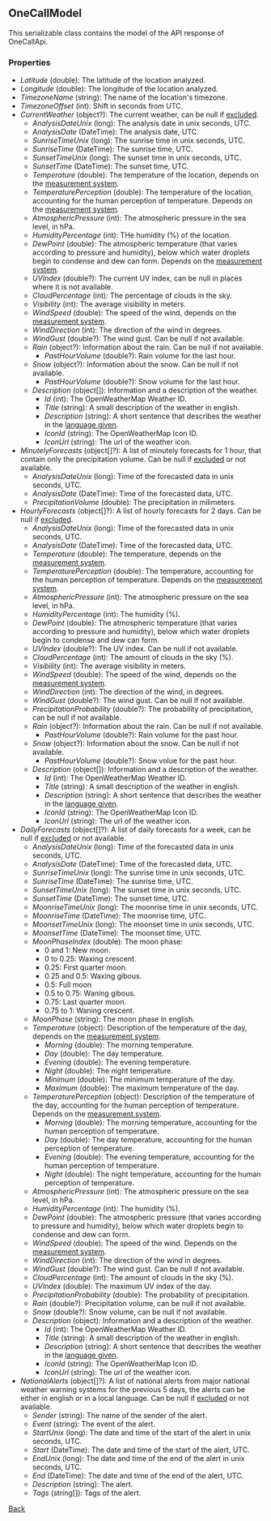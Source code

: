 ## OneCallModel
This serializable class contains the model of the API response of OneCallApi.
### Properties
- *Latitude* (double): The latitude of the location analyzed.
- *Longitude* (double): The longitude of the location analyzed.
- *TimezoneName* (string): The name of the location's timezone.
- *TimezoneOffset* (int): Shift in seconds from UTC.
- *CurrentWeather* (object?): The current weather, can be null if [excluded](https://eloyespinosa.github.io/Weather.NET/docs/enums/exclude).
    - *AnalysisDateUnix* (long): The analysis date in unix seconds, UTC.
    - *AnalysisDate* (DateTime): The analysis date, UTC.
    - *SunriseTimeUnix* (long): The sunrise time in unix seconds, UTC.
    - *SunriseTime* (DateTime): The sunrise time, UTC.
    - *SunsetTimeUnix* (long): The sunset time in unix seconds, UTC.
    - *SunsetTime* (DateTime): The sunset time, UTC.
    - *Temperature* (double): The temperature of the location, depends on the [measurement system](https://eloyespinosa.github.io/Weather.NET/docs/enums/measurements).
    - *TemperaturePerception* (double): The temperature of the location, accounting for the human perception of temperature. Depends on the [measurement system](https://eloyespinosa.github.io/Weather.NET/docs/enums/measurements).
    - *AtmosphericPressure* (int): The atmospheric pressure in the sea level, in hPa.
    - *HumidityPercentage* (int): THe humidity (%) of the location.
    - *DewPoint* (double): The atmospheric temperature (that varies according to pressure and humidity), below which water droplets begin to condense and dew can form. Depends on the [measurement system](https://eloyespinosa.github.io/Weather.NET/docs/enums/measurements).
    - *UVIndex* (double?): The current UV index, can be null in places where it is not available.
    - *CloudPercentage* (int): The percentage of clouds in the sky.
    - *Visibility* (int): The average visibility in meters.
    - *WindSpeed* (double): The speed of the wind, depends on the [measurement system](https://eloyespinosa.github.io/Weather.NET/docs/enums/measurements).
    - *WindDirection* (int): The direction of the wind in degrees.
    - *WindGust* (double?): The wind gust. Can be null if not available.
    - *Rain* (object?): Information about the rain. Can be null if not available.
        - *PastHourVolume* (double?): Rain volume for the last hour.
    - *Snow* (object?): Information about the snow. Can be null if not available.
        - *PastHourVolume* (double?): Snow volume for the last hour.
    - *Description* (object[]): Information and a description of the weather.
        - *Id* (int): The OpenWeatherMap Weather ID.
        - *Title* (string): A small description of the weather in english.
        - *Description* (string): A short sentence that describes the weather in the [language given](https://eloyespinosa.github.io/Weather.NET/docs/enums/languages).
        - *IconId* (string): The OpenWeatherMap Icon ID.
        - *IconUrl* (string): The url of the weather icon.
- *MinutelyForecasts* (object[]?): A list of minutely forecasts for 1 hour, that contain only the precipitation volume. Can be null if [excluded](https://eloyespinosa.github.io/Weather.NET/docs/enums/exclude) or not available.
    - *AnalysisDateUnix* (long): Time of the forecasted data in unix seconds, UTC.
    - *AnalysisDate* (DateTime): Time of the forecasted data, UTC.
    - *PrecipitationVolume* (double): The precipitation in milimeters.
- *HourlyForecasts* (object[]?): A list of hourly forecasts for 2 days. Can be null if [excluded](https://eloyespinosa.github.io/Weather.NET/docs/enums/exclude).
    - *AnalysisDateUnix* (long): Time of the forecasted data in unix seconds, UTC.
    - *AnalysisDate* (DateTime): Time of the forecasted data, UTC.
    - *Temperature* (double): The temperature, depends on the [measurement system](https://eloyespinosa.github.io/Weather.NET/docs/enums/measurements).
    - *TemperaturePerception* (double): The temperature, accounting for the human perception of temperature. Depends on the [measurement system](https://eloyespinosa.github.io/Weather.NET/docs/enums/measurements).
    - *AtmosphericPressure* (int): The atmospheric pressure on the sea level, in hPa.
    - *HumidityPercentage* (int): The humidity (%).
    - *DewPoint* (double): The atmospheric temperature (that varies according to pressure and humidity), below which water droplets begin to condense and dew can form.
    - *UVIndex* (double?): The UV index. Can be null if not available.
    - *CloudPercentage* (int): The amount of clouds in the sky (%).
    - *Visibility* (int): The average visibility in meters.
    - *WindSpeed* (double): The speed of the wind, depends on the [measurement system](https://eloyespinosa.github.io/Weather.NET/docs/enums/measurements).
    - *WindDirection* (int): The direction of the wind, in degrees.
    - *WindGust* (double?): The wind gust. Can be null if not available.
    - *PrecipitationProbability* (double?): The probability of precipitation, can be null if not available.
    - *Rain* (object?): Information about the rain. Can be null if not available.
        - *PastHourVolume* (double?): Rain volume for the past hour.
    - *Snow* (object?): Information about the snow. Can be null if not available.
        - *PastHourVolume* (double?): Snow volue for the past hour.
    - *Description* (object[]): Information and a description of the weather.
        - *Id* (int): The OpenWeatherMap Weather ID.
        - *Title* (string): A small description of the weather in english.
        - *Description* (string): A short sentence that describes the weather in the [language given](https://eloyespinosa.github.io/Weather.NET/docs/enums/languages).
        - *IconId* (string): The OpenWeatherMap Icon ID.
        - *IconUrl* (string): The url of the weather icon.
- *DailyForecasts* (object[]?): A list of daily forecasts for a week, can be null if [excluded](https://eloyespinosa.github.io/Weather.NET/docs/enums/exclude) or not available.
    - *AnalysisDateUnix* (long): Time of the forecasted data in unix seconds, UTC.
    - *AnalysisDate* (DateTime): Time of the forecasted data, UTC.
    - *SunriseTimeUnix* (long): The sunrise time in unix seconds, UTC.
    - *SunriseTime* (DateTime): The sunrise time, UTC.
    - *SunsetTimeUnix* (long): The sunset time in unix seconds, UTC.
    - *SunsetTime* (DateTime): The sunset time, UTC.
    - *MoonriseTimeUnix* (long): The moonrise time in unix seconds, UTC.
    - *MoonriseTime* (DateTime): The moonrise time, UTC.
    - *MoonsetTimeUnix* (long): The moonset time in unix seconds, UTC.
    - *MoonsetTime* (DateTime): The moonset time, UTC.
    - *MoonPhaseIndex* (double): The moon phase:
        - 0 and 1: New moon.
        - 0 to 0.25: Waxing crescent.
        - 0.25: First quarter moon.
        - 0.25 and 0.5: Waxing gibous.
        - 0.5: Full moon
        - 0.5 to 0.75: Waning gibous.
        - 0.75: Last quarter moon.
        - 0.75 to 1: Waning crescent.
    - *MoonPhase* (string): The moon phase in english.
    - *Temperature* (object): Description of the temperature of the day, depends on the [measurement system](https://eloyespinosa.github.io/Weather.NET/docs/enums/measurements).
        - *Morning* (double): The morning temperature.
        - *Day* (double): The day temperature.
        - *Evening* (double): The evening temperature.
        - *Night* (double): The night temperature.
        - *Minimum* (double): The minimum temperature of the day.
        - *Maximum* (double): The maximum temperature of the day.
    - *TemperaturePerception* (object): Description of the temperature of the day, accounting for the human perception of temperature. Depends on the [measurement system](https://eloyespinosa.github.io/Weather.NET/docs/enums/measurements).
        - *Morning* (double): The morning temperature, accounting for the human perception of temperature.
        - *Day* (double): The day temperature, accounting for the human perception of temperature.
        - *Evening* (double): The evening temperature, accounting for the human perception of temperature.
        - *Night* (double): The night temperature, accounting for the human perception of temperature.
    - *AtmosphericPressure* (int): The atmospheric pressure on the sea level, in hPa.
    - *HumidityPercentage* (int): The humidity (%).
    - *DewPoint* (double): The atmospheric pressure (that varies according to pressure and humidity), below which water droplets begin to condense and dew can form.
    - *WindSpeed* (double): The speed of the wind. Depends on the [measurement system](https://eloyespinosa.github.io/Weather.NET/docs/enums/measurements).
    - *WindDirection* (int): The direction of the wind in degrees.
    - *WindGust* (double?): The wind gust. Can be null if not available.
    - *CloudPercentage* (int): The amount of clouds in the sky (%).
    - *UVIndex* (double): The maximum UV index of the day.
    - *PrecipitationProbability* (double): The probability of precipitation.
    - *Rain* (double?): Precipitation volume, can be null if not available.
    - *Snow* (double?): Snow volume, can be null if not available.
    - *Description* (object): Information and a description of the weather.
        - *Id* (int): The OpenWeatherMap Weather ID.
        - *Title* (string): A small description of the weather in english.
        - *Description* (string): A short sentence that describes the weather in the [language given](https://eloyespinosa.github.io/Weather.NET/docs/enums/languages).
        - *IconId* (string): The OpenWeatherMap Icon ID.
        - *IconUrl* (string): The url of the weather icon.
- *NationalAlerts* (object[]?): A list of national alerts from major national weather warning systems for the previous 5 days, the alerts can be either in english or in a local language. Can be null if [excluded](https://eloyespinosa.github.io/Weather.NET/docs/enums/exclude) or not available.
    - *Sender* (string): The name of the sender of the alert.
    - *Event* (string): The event of the alert.
    - *StartUnix* (long): The date and time of the start of the alert in unix seconds, UTC.
    - *Start* (DateTime): The date and time of the start of the alert, UTC.
    - *EndUnix* (long): The date and time of the end of the alert in unix seconds, UTC.
    - *End* (DateTime): The date and time of the end of the alert, UTC.
    - *Description* (string): The alert.
    - *Tags* (string[]): Tags of the alert.

[Back](https://eloyespinosa.github.io/Weather.NET/docs/models/)